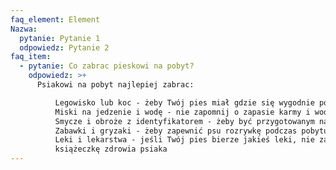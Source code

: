 ```yaml
---
faq_element: Element
Nazwa:
  pytanie: Pytanie 1
  odpowiedz: Pytanie 2
faq_item:
  - pytanie: Co zabrac pieskowi na pobyt?
    odpowiedz: >+
      Psiakowi na pobyt najlepiej zabrac:

          Legowisko lub koc - żeby Twój pies miał gdzie się wygodnie położyć
          Miski na jedzenie i wodę - nie zapomnij o zapasie karmy i wody
          Smycze i obroże z identyfikatorem - żeby być przygotowanym na wszelkie ewentualności
          Zabawki i gryzaki - żeby zapewnić psu rozrywkę podczas pobytu
          Leki i lekarstwa - jeśli Twój pies bierze jakieś leki, nie zapomnij o nich zabrać
          książeczkę zdrowia psiaka
---
```

